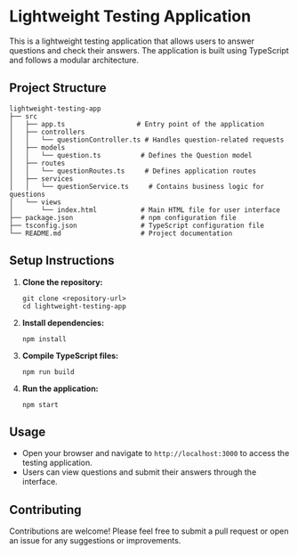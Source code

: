 # Lightweight Testing Application

This is a lightweight testing application that allows users to answer questions and check their answers. The application is built using TypeScript and follows a modular architecture.

## Project Structure

```
lightweight-testing-app
├── src
│   ├── app.ts                  # Entry point of the application
│   ├── controllers
│   │   └── questionController.ts # Handles question-related requests
│   ├── models
│   │   └── question.ts          # Defines the Question model
│   ├── routes
│   │   └── questionRoutes.ts     # Defines application routes
│   ├── services
│   │   └── questionService.ts     # Contains business logic for questions
│   └── views
│       └── index.html           # Main HTML file for user interface
├── package.json                 # npm configuration file
├── tsconfig.json                # TypeScript configuration file
└── README.md                    # Project documentation
```

## Setup Instructions

1. **Clone the repository:**
   ```
   git clone <repository-url>
   cd lightweight-testing-app
   ```

2. **Install dependencies:**
   ```
   npm install
   ```

3. **Compile TypeScript files:**
   ```
   npm run build
   ```

4. **Run the application:**
   ```
   npm start
   ```

## Usage

- Open your browser and navigate to `http://localhost:3000` to access the testing application.
- Users can view questions and submit their answers through the interface.

## Contributing

Contributions are welcome! Please feel free to submit a pull request or open an issue for any suggestions or improvements.